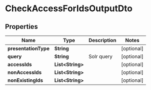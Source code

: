 

# CheckAccessForIdsOutputDto

## Properties

Name | Type | Description | Notes
------------ | ------------- | ------------- | -------------
**presentationType** | **String** |  |  [optional]
**query** | **String** | Solr query |  [optional]
**accessIds** | **List&lt;String&gt;** |  |  [optional]
**nonAccessIds** | **List&lt;String&gt;** |  |  [optional]
**nonExistingIds** | **List&lt;String&gt;** |  |  [optional]



